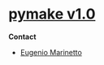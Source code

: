 # [pymake v1.0](https://github.com/nenetto/pymake)

**Contact**
  - [Eugenio Marinetto](mailto:nenetto@gmail.com)